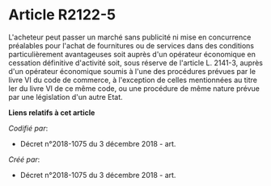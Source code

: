 # Article R2122-5

L'acheteur peut passer un marché sans publicité ni mise en concurrence préalables pour l'achat de fournitures ou de services
dans des conditions particulièrement avantageuses soit auprès d'un opérateur économique en cessation définitive d'activité
soit, sous réserve de l'article L. 2141-3, auprès d'un opérateur économique soumis à l'une des procédures prévues par le
livre VI du code de commerce, à l'exception de celles mentionnées au titre Ier du livre VI de ce même code, ou une procédure
de même nature prévue par une législation d'un autre Etat.

**Liens relatifs à cet article**

_Codifié par_:

  - Décret n°2018-1075 du 3 décembre 2018 - art.

_Créé par_:

  - Décret n°2018-1075 du 3 décembre 2018 - art.
